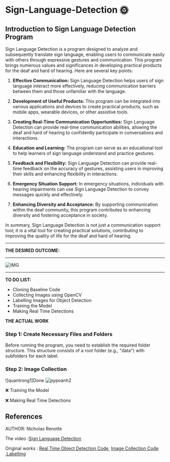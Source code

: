 # Sign-Language-Detection 🌞
## Introduction to Sign Language Detection Program 

Sign Language Detection is a program designed to analyze and subsequently translate sign language, enabling users to communicate easily with others through expressive gestures and communication. This program brings numerous values and significances in developing practical products for the deaf and hard of hearing. Here are several key points:

1. **Effective Communication:** Sign Language Detection helps users of sign language interact more effectively, reducing communication barriers between them and those unfamiliar with the language.

2. **Development of Useful Products:** This program can be integrated into various applications and devices to create practical products, such as mobile apps, wearable devices, or other assistive tools.

3. **Creating Real-Time Communication Opportunities:** Sign Language Detection can provide real-time communication abilities, allowing the deaf and hard of hearing to confidently participate in conversations and interactions.

4. **Education and Learning:** The program can serve as an educational tool to help learners of sign language understand and practice gestures.

5. **Feedback and Flexibility:** Sign Language Detection can provide real-time feedback on the accuracy of gestures, assisting users in improving their skills and enhancing flexibility in interactions.

6. **Emergency Situation Support:** In emergency situations, individuals with hearing impairments can use Sign Language Detection to convey messages quickly and effectively.

7. **Enhancing Diversity and Acceptance:** By supporting communication within the deaf community, this program contributes to enhancing diversity and fostering acceptance in society.

In summary, Sign Language Detection is not just a communication support tool; it is a vital tool for creating practical solutions, contributing to improving the quality of life for the deaf and hard of hearing.

<hr>

**THE DESIRED OUTCOME:**
<hr>

![IMG](https://github.com/yunee19/Sign-Language-Detection/assets/133479803/35a9190b-883c-4252-881c-dca161a0be4d)


<hr>

**TO DO LIST:**
- Cloning Baseline Code 
- Collecting Images using OpenCV
- Labelling Images for Object Detection
- Training the Model
- Making Real Time Detections

**THE ACTUAL WORK**


### Step 1: Create Necessary Files and Folders

Before running the program, you need to establish the required folder structure. This structure consists of a root folder (e.g., "data") with subfolders for each label.

### Step 2: Image Collection

![quantrong1]Done
![pypoanh2](https://github.com/yunee19/Sign-Language-Detection/assets/133479803/a9bbb9ae-0451-48d4-be7a-fe2de8b3a49e)

❌ Training the Model

❌ Making Real Time Detections

## References
AUTHOR: Nicholas Renotte 

The video :[Sign Language Detection ](https://www.youtube.com/live/V0Pk_dPU2lY?si=AS2qrB97H2yDQN-v)

Original works : 
[Real Time Object Detection Code](https://github.com/nicknochnack/RealTimeObjectDetection),
[Image Collection Code](https://github.com/nicknochnack/RealTimeSignLanguageDetectionwithTFJS/blob/main/Image%20Collection.ipynb) ,[LabelImg](https://github.com/HumanSignal/labelImg)
